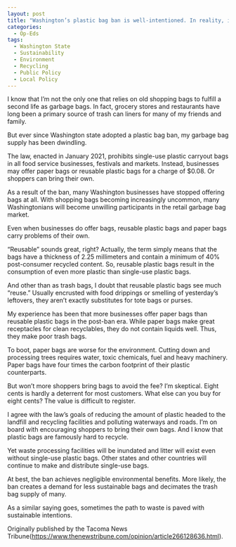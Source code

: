 ```yaml
---
layout: post
title: "Washington’s plastic bag ban is well-intentioned. In reality, it’s been a huge waste."
categories:
  - Op-Eds
tags:
  - Washington State
  - Sustainability
  - Environment
  - Recycling
  - Public Policy
  - Local Policy
---
```



I know that I’m not the only one that relies on old shopping bags to fulfill a second life as garbage bags. In fact, grocery stores and restaurants have long been a primary source of trash can liners for many of my friends and family.

But ever since Washington state adopted a plastic bag ban, my garbage bag supply has been dwindling.

The law, enacted in January 2021, prohibits single-use plastic carryout bags in all food service businesses, festivals and markets. Instead, businesses may offer paper bags or reusable plastic bags for a charge of $0.08. Or shoppers can bring their own.

As a result of the ban, many Washington businesses have stopped offering bags at all. With shopping bags becoming increasingly uncommon, many Washingtonians will become unwilling participants in the retail garbage bag market.

Even when businesses do offer bags, reusable plastic bags and paper bags carry problems of their own.

“Reusable” sounds great, right? Actually, the term simply means that the bags have a thickness of 2.25 millimeters and contain a minimum of 40% post-consumer recycled content. So, reusable plastic bags result in the consumption of even more plastic than single-use plastic bags.

And other than as trash bags, I doubt that reusable plastic bags see much “reuse.” Usually encrusted with food drippings or smelling of yesterday’s leftovers, they aren’t exactly substitutes for tote bags or purses.

My experience has been that more businesses offer paper bags than reusable plastic bags in the post-ban era. While paper bags make great receptacles for clean recyclables, they do not contain liquids well. Thus, they make poor trash bags.

To boot, paper bags are worse for the environment. Cutting down and processing trees requires water, toxic chemicals, fuel and heavy machinery. Paper bags have four times the carbon footprint of their plastic counterparts.

But won’t more shoppers bring bags to avoid the fee? I’m skeptical. Eight cents is hardly a deterrent for most customers. What else can you buy for eight cents? The value is difficult to register.

I agree with the law’s goals of reducing the amount of plastic headed to the landfill and recycling facilities and polluting waterways and roads. I’m on board with encouraging shoppers to bring their own bags. And I know that plastic bags are famously hard to recycle.

Yet waste processing facilities will be inundated and litter will exist even without single-use plastic bags. Other states and other countries will continue to make and distribute single-use bags.

At best, the ban achieves negligible environmental benefits. More likely, the ban creates a demand for less sustainable bags and decimates the trash bag supply of many.

As a similar saying goes, sometimes the path to waste is paved with sustainable intentions.

Originally published by the Tacoma News Tribune(https://www.thenewstribune.com/opinion/article266128636.html).
